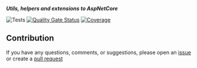 ***Utils, helpers and extensions to AspNetCore***

![Tests](https://github.com/TechNobre/PowerUtils.AspNetCore.Extensions/actions/workflows/test-project.yml/badge.svg)
[![Quality Gate Status](https://sonarcloud.io/api/project_badges/measure?project=TechNobre_PowerUtils.AspNetCore.Extensions&metric=alert_status)](https://sonarcloud.io/summary/new_code?id=TechNobre_PowerUtils.AspNetCore.Extensions)
[![Coverage](https://sonarcloud.io/api/project_badges/measure?project=TechNobre_PowerUtils.AspNetCore.Extensions&metric=coverage)](https://sonarcloud.io/summary/new_code?id=TechNobre_PowerUtils.AspNetCore.Extensions)



## Contribution

If you have any questions, comments, or suggestions, please open an [issue](https://github.com/TechNobre/PowerUtils.AspNetCore.Extensions/issues/new/choose) or create a [pull request](https://github.com/TechNobre/PowerUtils.AspNetCore.Extensions/compare)
